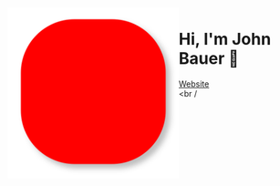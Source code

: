 <br/>
<img src="https://github.com/notjrbauer/notjrbauer/blob/master/assets/lines.svg" align="left" width="300" alt="notjrbauer"/>

# Hi, I'm John Bauer 👋
<a href="https://bauer.gg"> Website </a>
<br />
<br /
